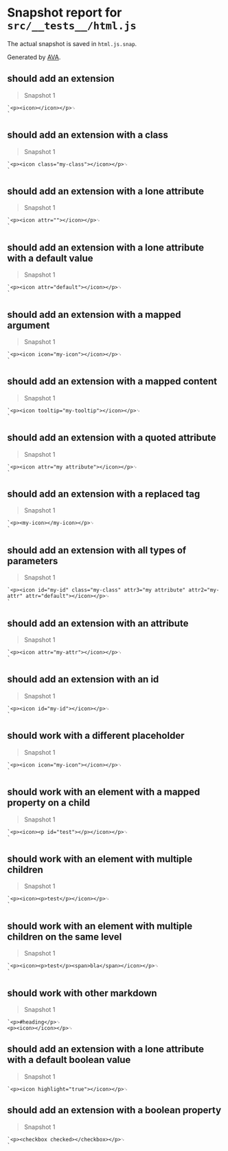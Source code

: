 # Snapshot report for `src/__tests__/html.js`

The actual snapshot is saved in `html.js.snap`.

Generated by [AVA](https://ava.li).

## should add an extension

> Snapshot 1

    `<p><icon></icon></p>␊
    `

## should add an extension with a class

> Snapshot 1

    `<p><icon class="my-class"></icon></p>␊
    `

## should add an extension with a lone attribute

> Snapshot 1

    `<p><icon attr=""></icon></p>␊
    `

## should add an extension with a lone attribute with a default value

> Snapshot 1

    `<p><icon attr="default"></icon></p>␊
    `

## should add an extension with a mapped argument

> Snapshot 1

    `<p><icon icon="my-icon"></icon></p>␊
    `

## should add an extension with a mapped content

> Snapshot 1

    `<p><icon tooltip="my-tooltip"></icon></p>␊
    `

## should add an extension with a quoted attribute

> Snapshot 1

    `<p><icon attr="my attribute"></icon></p>␊
    `

## should add an extension with a replaced tag

> Snapshot 1

    `<p><my-icon></my-icon></p>␊
    `

## should add an extension with all types of parameters

> Snapshot 1

    `<p><icon id="my-id" class="my-class" attr3="my attribute" attr2="my-attr" attr="default"></icon></p>␊
    `

## should add an extension with an attribute

> Snapshot 1

    `<p><icon attr="my-attr"></icon></p>␊
    `

## should add an extension with an id

> Snapshot 1

    `<p><icon id="my-id"></icon></p>␊
    `

## should work with a different placeholder

> Snapshot 1

    `<p><icon icon="my-icon"></icon></p>␊
    `

## should work with an element with a mapped property on a child

> Snapshot 1

    `<p><icon><p id="test"></p></icon></p>␊
    `

## should work with an element with multiple children

> Snapshot 1

    `<p><icon><p>test</p></icon></p>␊
    `

## should work with an element with multiple children on the same level

> Snapshot 1

    `<p><icon><p>test</p><span>bla</span></icon></p>␊
    `

## should work with other markdown

> Snapshot 1

    `<p>#heading</p>␊
    <p><icon></icon></p>␊
    

## should add an extension with a lone attribute with a default boolean value

> Snapshot 1

    `<p><icon highlight="true"></icon></p>␊
    

## should add an extension with a boolean property

> Snapshot 1

    `<p><checkbox checked></checkbox></p>␊
    `